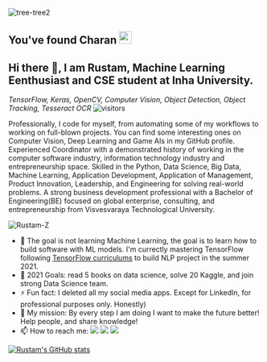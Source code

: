 ![tree-tree2](https://github.com/charanhu/Charan/blob/master/RedwoodJS.png?raw=true)

## You've found Charan <img src="https://media.giphy.com/media/hvRJCLFzcasrR4ia7z/giphy.gif" width="25px">
## Hi there 👋, I am Rustam, Machine Learning Eenthusiast and CSE student at Inha University.
*TensorFlow, Keras, OpenCV, Computer Vision, Object Detection, Object Tracking, Tesseract OCR*
![visitors](https://visitor-badge.glitch.me/badge?page_id=charanhu.visitor-badge)
 

Professionally, I code for myself, from automating some of my workflows to working on full-blown projects. You can find some interesting ones on Computer Vision, Deep Learning and Game AIs in my GitHub profile. Experienced Coordinator with a demonstrated history of working in the computer software industry, information technology industry and entrepreneurship space. Skilled in the Python, Data Science, Big Data, Machine Learning, Application Development, Application of Management, Product Innovation, Leadership, and Engineering for solving real-world problems. A strong business development professional with a Bachelor of Engineering(BE) focused on global enterprise, consulting, and entrepreneurship from Visvesvaraya Technological University. 


  


<p align="left"> <img src="https://komarev.com/ghpvc/?username=Rustam-Z" alt="Rustam-Z"/> </p> 

- 🤖 The goal is not learning Machine Learning, the goal is to learn how to build software with ML models. I'm currectly mastering TensorFlow following [TensorFlow curriculums](https://www.tensorflow.org/resources/learn-ml) to build NLP project in the summer 2021.
- 🥅 2021 Goals: read <a style="text-decoration: none;" href="https://github.com/Rustam-Z/deep-learning-notes#books"> 5 books on data science</a>, solve 20 Kaggle, and join strong Data Science team.
- ⚡ Fun fact: I deleted all my social media apps. Except for LinkedIn, for professional purposes only. Honestly)
- 🚀 My mission: By every step I am doing I want to make the future better! Help people, and share knowledge! 
- 📫 How to reach me:
<a href="https://www.linkedin.com/in/Rustam-Z"><img src="https://img.shields.io/badge/-LinkedIn-blue?style=flat-square&logo=Linkedin&logoColor=white"></a>
<a href="https://t.me/rz_zokirov"><img src="https://img.shields.io/badge/-Telegram-2CA5E0?style=flat-square&logo=telegram&logoColor=white"></a>
<a href="mailto:zokirovrustam202@gmail.com"><img src="https://img.shields.io/badge/-Gmail-c14438?style=flat-square&logo=Gmail&logoColor=white"></a>

[![Rustam's GitHub stats](https://github-readme-stats.vercel.app/api?username=Rustam-Z&count_private=true&show_icons=true&theme=tokyonight)](https://github.com/anuraghazra/github-readme-stats)

<!-- If you are reading this believe me you can achieve big results! Always remember why you have started. -->
